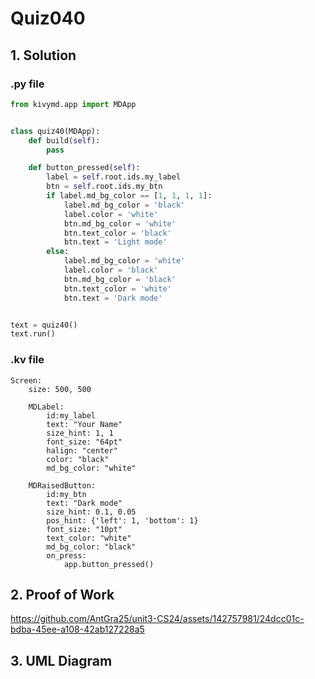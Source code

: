 # Quiz040

## 1. Solution

### .py file

```.py
from kivymd.app import MDApp


class quiz40(MDApp):
    def build(self):
        pass

    def button_pressed(self):
        label = self.root.ids.my_label
        btn = self.root.ids.my_btn
        if label.md_bg_color == [1, 1, 1, 1]:
            label.md_bg_color = 'black'
            label.color = 'white'
            btn.md_bg_color = 'white'
            btn.text_color = 'black'
            btn.text = 'Light mode'
        else:
            label.md_bg_color = 'white'
            label.color = 'black'
            btn.md_bg_color = 'black'
            btn.text_color = 'white'
            btn.text = 'Dark mode'


text = quiz40()
text.run()

```


### .kv file

```.kv
Screen:
    size: 500, 500

    MDLabel:
        id:my_label
        text: "Your Name"
        size_hint: 1, 1
        font_size: "64pt"
        halign: "center"
        color: "black"
        md_bg_color: "white"

    MDRaisedButton:
        id:my_btn
        text: "Dark mode"
        size_hint: 0.1, 0.05
        pos_hint: {'left': 1, 'bottom': 1}
        font_size: "10pt"
        text_color: "white"
        md_bg_color: "black"
        on_press:
            app.button_pressed()

```
## 2. Proof of Work


https://github.com/AntGra25/unit3-CS24/assets/142757981/24dcc01c-bdba-45ee-a108-42ab127228a5


## 3. UML Diagram

